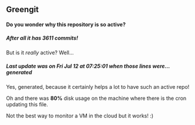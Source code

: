 ## Greengit

#### Do you wonder why this repository is so active?

##### After all it has 3611 commits!

But is it *really* active? Well...

##### Last update was on Fri Jul 12 at 07:25:01 when those lines were... generated

Yes, generated, because it certainly helps a lot to have such an active repo!

Oh and there was **80%** disk usage on the machine
where there is the cron updating this file.

Not the best way to monitor a VM in the cloud but it works! :)
